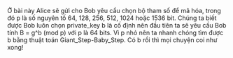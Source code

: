 Ở bài này Alice sẽ gửi cho Bob yêu cầu chọn bộ tham số để mã hóa, trong đó p là số nguyên tố 64, 128, 256, 512, 1024 hoặc 1536 bit. Chúng ta biết được Bob luôn chọn private_key b là cố định nên đầu tiên ta sẽ yêu cầu Bob tính B = g^b (mod p) với p là 64 bits. Vì p nhỏ nên ta nhanh chóng tìm được b bằng thuật toán Giant_Step-Baby_Step. Có b rồi thì mọi chuyện coi như xong!